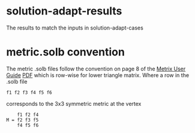 # solution-adapt-results
The results to match the inputs in solution-adapt-cases

# metric.solb convention


The metric .solb files follow the convention on page 8 of
the [Metrix User Guide](https://hal.inria.fr/inria-00363007/)
[PDF](https://hal.inria.fr/inria-00363007/document)
which is row-wise for lower triangle matrix. Where a row in
the .solb file
```
f1 f2 f3 f4 f5 f6
```
corresponds to the 3x3 symmetric metric at the vertex
```
    f1 f2 f4
M = f2 f3 f5
    f4 f5 f6
```